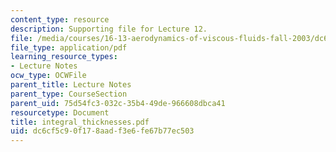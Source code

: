 ```yaml
---
content_type: resource
description: Supporting file for Lecture 12.
file: /media/courses/16-13-aerodynamics-of-viscous-fluids-fall-2003/dc6cf5c90f178aadf3e6fe67b77ec503_integral_thicknesses.pdf
file_type: application/pdf
learning_resource_types:
- Lecture Notes
ocw_type: OCWFile
parent_title: Lecture Notes
parent_type: CourseSection
parent_uid: 75d54fc3-032c-35b4-49de-966608dbca41
resourcetype: Document
title: integral_thicknesses.pdf
uid: dc6cf5c9-0f17-8aad-f3e6-fe67b77ec503
---
```

